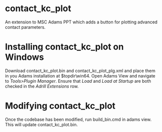 # contact_kc_plot

An extension to MSC Adams PPT which adds a button for plotting advanced contact parameters.

# Installing contact_kc_plot on Windows

Download contact_kc_plot.bin and contact_kc_plot_plg.xml and place them in you Adams installation at $topdir\win64.  Open Adams View and navigate to *Tools>Plugin Manager*.  Ensure that *Load* and *Load at Startup* are both checked in the *Adrill Extensions* row.

# Modifying contact_kc_plot

Once the codebase has been modified, run build_bin.cmd in adams view.  This will update contact_kc_plot.bin.
